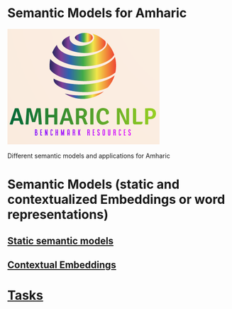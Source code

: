 # Semantic Models for Amharic
![](logo.png)

Different semantic models and applications for Amharic

# Semantic Models (static and contextualized Embeddings or word representations)
## [Static semantic models](https://github.com/uhh-lt/amharicmodels/wiki/staticmodels)
## [Contextual Embeddings](https://github.com/uhh-lt/amharicmodels/wiki/contextual)

# [Tasks](https://github.com/uhh-lt/amharicmodels/wiki/tasks)

